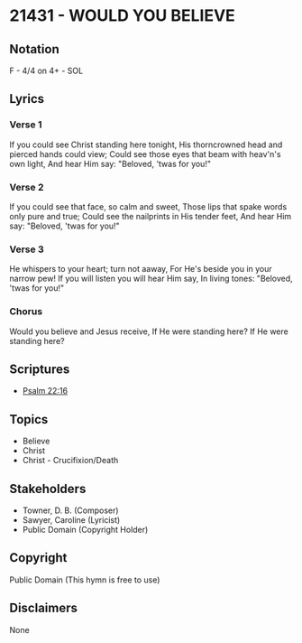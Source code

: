 # 21431 - WOULD YOU BELIEVE

## Notation

F - 4/4 on 4+ - SOL

## Lyrics

### Verse 1

If you could see Christ standing here tonight, His thorncrowned head and pierced hands could view; Could see those eyes that beam with heav'n's own light, And hear Him say:  "Beloved, 'twas for you!"

### Verse 2

If you could see that face, so calm and sweet, Those lips that spake words only pure and true; Could see the nailprints in His tender feet, And hear Him say: "Beloved, 'twas for you!" 

### Verse 3

He whispers to your heart; turn not aaway, For He's beside you in your narrow pew! If you will listen you will hear Him say, In living tones:  "Beloved, 'twas for you!"

### Chorus

Would you believe and Jesus receive, If He were standing here? If He were standing here?


## Scriptures

- [Psalm 22:16](https://www.biblegateway.com/passage/?search=Psalm%2022%3A16)

## Topics

- Believe
- Christ
- Christ - Crucifixion/Death

## Stakeholders

- Towner, D. B. (Composer)
- Sawyer, Caroline (Lyricist)
- Public Domain (Copyright Holder)

## Copyright

Public Domain
(This hymn is free to use)

## Disclaimers

None

